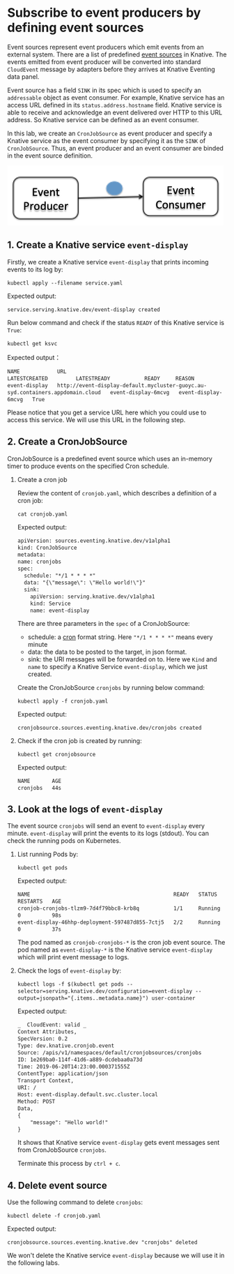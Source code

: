 # Subscribe to event producers by defining event sources

Event sources represent event producers which emit events from an external system. There are a list of predefined [event sources](https://knative.dev/v0.3-docs/eventing/sources/) in Knative. The events emitted from event producer will be converted into standard `CloudEvent` message by adapters before they arrives at Knative Eventing data panel.

Event source has a field `SINK` in its spec which is used to specify an `addressable` object as event consumer. For example, Knative service has an access URL defined in its `status.address.hostname` field. Knative service is able to receive and acknowledge an event delivered over HTTP to this URL address. So Knative service can be defined as an event consumer.

In this lab, we create an `CronJobSource` as event producer and specify a Knative service as the event consumer by specifying it as the `SINK` of `CronJobSource`. Thus, an event producer and an event consumer are binded in the event source definition. 

![](../images/knative-simplemode.png)

## 1. Create a Knative service `event-display`

Firstly, we create a Knative service `event-display` that prints incoming events to its log by:

```text
kubectl apply --filename service.yaml 
```

Expected output:
```
service.serving.knative.dev/event-display created
```

Run below command and check if the status `READY` of this Knative service is `True`:

```text
kubectl get ksvc
```

Expected output：
```
NAME            URL                                                                              LATESTCREATED         LATESTREADY           READY     REASON
event-display   http://event-display-default.mycluster-guoyc.au-syd.containers.appdomain.cloud   event-display-6mcvg   event-display-6mcvg   True
```

Please notice that you get a service URL here which you could use to access this service. We will use this URL in the following step.

## 2. Create a CronJobSource

CronJobSource is a predefined event source which uses an in-memory timer to produce events on the specified Cron schedule.

1. Create a cron job

    Review the content of `cronjob.yaml`, which describes a definition of a cron job:
    ```text
    cat cronjob.yaml
    ```

    Expected output:
    ```
    apiVersion: sources.eventing.knative.dev/v1alpha1
    kind: CronJobSource
    metadata:
    name: cronjobs
    spec:
      schedule: "*/1 * * * *"
      data: "{\"message\": \"Hello world!\"}"
      sink:
        apiVersion: serving.knative.dev/v1alpha1
        kind: Service
        name: event-display
    ```

    There are three parameters in the `spec` of a CronJobSource:
    - schedule: a [cron](https://en.wikipedia.org/wiki/Cron) format string. Here `"*/1 * * * *"` means every minute
    - data: the data to be posted to the target, in json format.
    - sink: the URI messages will be forwarded on to. Here we `Kind` and `name` to specify a Knative Service `event-display`, which we just created.

    Create the CronJobSource `cronjobs` by running below command:

    ```text
    kubectl apply -f cronjob.yaml
    ```

    Expected output:
    ```
    cronjobsource.sources.eventing.knative.dev/cronjobs created
    ```
    
2. Check if the cron job is created by running:

    ```text
    kubectl get cronjobsource
    ```

    Expected output:
    ```
    NAME       AGE
    cronjobs   44s
    ```

## 3. Look at the logs of `event-display`

The event source `cronjobs` will send an event to `event-display` every minute. `event-display` will print the events to its logs (stdout). You can check the running pods on Kubernetes.

1. List running Pods by:

    ```
    kubectl get pods
    ```

    Expected output:
    ```
    NAME                                              READY   STATUS    RESTARTS   AGE
    cronjob-cronjobs-tlzm9-7d4f79bbc8-krb8q           1/1     Running   0          98s
    event-display-46hhp-deployment-597487d855-7ctj5   2/2     Running   0          37s
    ```

    The pod named as `cronjob-cronjobs-*` is the cron job event source. The pod named as `event-display-*` is the Knative service `event-display` which will print event message to logs.

2. Check the logs of `event-display` by:

    ```
    kubectl logs -f $(kubectl get pods --selector=serving.knative.dev/configuration=event-display --output=jsonpath="{.items..metadata.name}") user-container
    ```

    Expected output:
    ```
    _  CloudEvent: valid _
    Context Attributes,
    SpecVersion: 0.2
    Type: dev.knative.cronjob.event
    Source: /apis/v1/namespaces/default/cronjobsources/cronjobs
    ID: 1e269ba0-114f-41d6-a889-dcdebaa0a73d
    Time: 2019-06-20T14:23:00.000371555Z
    ContentType: application/json
    Transport Context,
    URI: /
    Host: event-display.default.svc.cluster.local
    Method: POST
    Data,
    {
        "message": "Hello world!"
    }
    ```
    It shows that Knative service `event-display` gets event messages sent from CronJobSource `cronjobs`.

    Terminate this process by `ctrl + c`.

## 4. Delete event source

Use the following command to delete `cronjobs`:

```
kubectl delete -f cronjob.yaml
```

Expected output:
```
cronjobsource.sources.eventing.knative.dev "cronjobs" deleted
```

We won't delete the Knative service `event-display` because we will use it in the following labs. 


